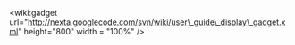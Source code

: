 &lt;wiki:gadget url="http://nexta.googlecode.com/svn/wiki/user\_guide\_display\_gadget.xml" height="800" width = "100%" /&gt;